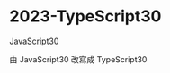 # 2023-TypeScript30

[JavaScript30](https://www.youtube.com/playlist?list=PLu8EoSxDXHP6CGK4YVJhL_VWetA865GOH)

由 JavaScript30 改寫成 TypeScript30
